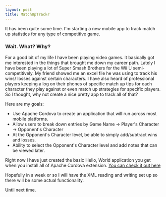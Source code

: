 ```yaml
---
layout: post
title: MatchUpTrackr
---
```


It has been quite some time. I'm starting a new mobile app to track match up statistics for any type of competitive game.

### Wait. What? Why?

For a good bit of my life I have been playing video games. It basically got me interested in the things that brought me down my career path. 
Lately I have been playing a lot of Super Smash Brothers for the Wii U semi-competitively. My friend showed me an excel file he was using to track his wins/ losses
against certain characters. I have also heard of professional players keeping a log on their phones of specific match up tips for each character they play against or 
even match up strategies for specific players. So I thought, why not create a nice pretty app to track all of that? 

Here are my goals:

* Use Apache Cordova to create an application that will run across most mobile platforms.
* Allow users to break down entries by Game Name -> Player's Character -> Opponent's Character
* At the Opponent's Character level, be able to simply add/subtract wins and losses.
* Ability to select the Opponent's Character level and add notes that can be viewed later.

Right now I have just created the basic Hello, World application you get when you install all of Apache Cordova extension. 
[You can check it out here](https://github.com/shaneknows/MatchUpTrackr)

Hopefully in a week or so I will have the XML reading and writing set up so there will be some actual functionality.

Until next time.